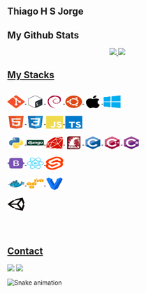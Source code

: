 ## Thiago H S Jorge

## My Github Stats
<!-- github-stats -->
<div align="center">
  <a href="https://github.com/thiagohsjorge">  
    <img height="170em" src="https://github-readme-stats.vercel.app/api?username=thiagohsjorge&show_icons=true&theme=default&include_all_commits=true&count_private=true"/>   
    <img height="170em" src="https://github-readme-stats.vercel.app/api/top-langs/?username=thiagohsjorge&layout=compact&langs_count=7&theme=default"/> 
</div>

## My Stacks
<!-- Tech My Stacks Icons -->  
<div style="display: inline_block"><br>
  <!-- Basic Icons -->
  <img align="center" alt="Tex-Git" height="30" width="40" src="https://raw.githubusercontent.com/devicons/devicon/master/icons/git/git-original.svg">
  <img align="center" alt="Tex-Bash" height="30" width="40" src="https://raw.githubusercontent.com/devicons/devicon/master/icons/bash/bash-original.svg">
  <img align="center" alt="Tex-Debian" height="30" width="40" src="https://raw.githubusercontent.com/devicons/devicon/master/icons/debian/debian-original.svg">
  <img align="center" alt="Tex-Ubuntu" height="30" width="40" src="https://raw.githubusercontent.com/devicons/devicon/master/icons/ubuntu/ubuntu-plain.svg">
  <img align="center" alt="Tex-Apple" height="30" width="40" src="https://raw.githubusercontent.com/devicons/devicon/master/icons/apple/apple-original.svg">
  <img align="center" alt="Tex-Windows" height="30" width="40" src="https://raw.githubusercontent.com/devicons/devicon/master/icons/windows8/windows8-original.svg">
  <br>
  <br>
  <!-- Icons Web -->
  <img align="center" alt="Tex-HTML" height="30" width="40" src="https://raw.githubusercontent.com/devicons/devicon/master/icons/html5/html5-original.svg">
  <img align="center" alt="Tex-CSS" height="30" width="40" src="https://raw.githubusercontent.com/devicons/devicon/master/icons/css3/css3-original.svg">
  <img align="center" alt="Tex-JS" height="30" width="40" src="https://raw.githubusercontent.com/devicons/devicon/master/icons/javascript/javascript-plain.svg">
  <img align="center" alt="Tex-Ts" height="30" width="40" src="https://raw.githubusercontent.com/devicons/devicon/master/icons/typescript/typescript-plain.svg">  
  <br>
  <br>
  <!-- My Stack Languagens and BackEnd Frameworks -->
  <img align="center" alt="Tex-Python" height="30" width="40" src="https://raw.githubusercontent.com/devicons/devicon/master/icons/python/python-original.svg">
  <img align="center" alt="Tex-Django" height="30" width="40" src="https://raw.githubusercontent.com/devicons/devicon/master/icons/django/django-original.svg">
  <img align="center" alt="Tex-Ruby" height="30" width="40" src="https://raw.githubusercontent.com/devicons/devicon/master/icons/ruby/ruby-plain.svg">
  <img align="center" alt="Tex-Rails" height="30" width="40" src="https://raw.githubusercontent.com/devicons/devicon/master/icons/rails/rails-original-wordmark.svg">
  <img align="center" alt="Tex-C" height="30" width="40" src="https://raw.githubusercontent.com/devicons/devicon/master/icons/c/c-original.svg">
  <img align="center" alt="Tex-Cplusplus" height="30" width="40" src="https://raw.githubusercontent.com/devicons/devicon/master/icons/cplusplus/cplusplus-original.svg">
  <img align="center" alt="Tex-Csharp" height="30" width="40" src="https://raw.githubusercontent.com/devicons/devicon/master/icons/csharp/csharp-original.svg">
  <br>
  <br>
  <!-- FrontEnd Stack and Frameworks Icons -->
  <img align="center" alt="Tex-Bootstrap" height="30" width="40" src="https://raw.githubusercontent.com/devicons/devicon/master/icons/bootstrap/bootstrap-plain.svg">
  <img align="center" alt="Tex-React" height="30" width="40" src="https://raw.githubusercontent.com/devicons/devicon/master/icons/react/react-original.svg">
  <img align="center" alt="Tex-Svelte" height="30" width="40" src="https://raw.githubusercontent.com/devicons/devicon/master/icons/svelte/svelte-original.svg">
  <br>
  <br>
  <!-- Devops Stack Icons -->
  <img align="center" alt="Tex-Docker" height="30" width="40" src="https://raw.githubusercontent.com/devicons/devicon/master/icons/docker/docker-original.svg">
  <img align="center" alt="Tex-AWS" height="30" width="40" src="https://raw.githubusercontent.com/devicons/devicon/master/icons/amazonwebservices/amazonwebservices-original.svg">
  <img align="center" alt="Tex-Vagrant" height="30" width="40" src="https://raw.githubusercontent.com/devicons/devicon/master/icons/vagrant/vagrant-original.svg">
  <br>
  <br>
  <!-- GameDev Icons -->
  <img align="center" alt="Tex-Unity" height="30" width="40" src="https://raw.githubusercontent.com/devicons/devicon/master/icons/unity/unity-original.svg"> 
  <br>
  <br>
</div>
<br>
<br>
  
## Contact
<div>   
  <a href="https://www.linkedin.com/in/thiago-j-8b9b25210/" target="_blank"><img src="https://img.shields.io/badge/LinkedIn-0077B5?style=for-the-badge&logo=linkedin&logoColor=white" target="_blank"></a> 	
  <a href = "mailto:thiagohsjorgg@gmail.com"><img src="https://img.shields.io/badge/-Gmail-%23333?style=for-the-badge&logo=gmail&logoColor=white" target="_blank"></a> 
  
  ![Snake animation](https://github.com/thiagotexdev/thiagotexdev/blob/output/github-contribution-grid-snake.svg)
  
</div>

<!---
thiagohsjorge/thiagohsjorge is a ✨ special ✨ repository because its `README.md` (this file) appears on your GitHub profile.
You can click the Preview link to take a look at your changes.
--->
